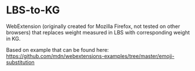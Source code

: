 # LBS-to-KG
WebExtension (originally created for Mozilla Firefox, not tested on other browsers) that replaces weight measured in LBS with corresponding weight in KG. 

Based on example that can be found here: https://github.com/mdn/webextensions-examples/tree/master/emoji-substitution
